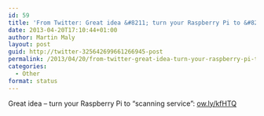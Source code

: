 ```yaml
---
id: 59
title: 'From Twitter: Great idea &#8211; turn your Raspberry Pi to &#8220;scanning s&#8230;'
date: 2013-04-20T17:10:44+01:00
author: Martin Maly
layout: post
guid: http://twitter-325642699661266945-post
permalink: /2013/04/20/from-twitter-great-idea-turn-your-raspberry-pi-to-scanning-s/
categories:
  - Other
format: status
---
```

Great idea &#8211; turn your Raspberry Pi to &#8220;scanning service&#8221;: [ow.ly/kfHTQ](http://ow.ly/kfHTQ)